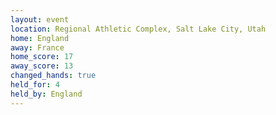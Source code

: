```yaml
---
layout: event
location: Regional Athletic Complex, Salt Lake City, Utah
home: England
away: France
home_score: 17
away_score: 13
changed_hands: true
held_for: 4
held_by: England
---
```

